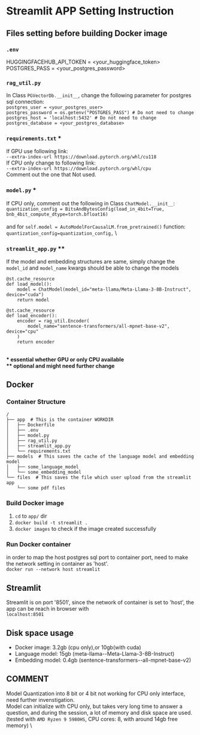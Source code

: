 # Streamlit APP Setting Instruction
## Files setting before building Docker image
### `.env`
HUGGINGFACEHUB_API_TOKEN = <your_huggingface_token> \
POSTGRES_PASS = <your_postgres_password>
### `rag_util.py` 
In Class `PGVectorDb.__init__`, change the following parameter for postgres sql connection: \
`postgres_user = <your_postgres_user>` \
`postgres_password = os.getenv("POSTGRES_PASS") # Do not need to change` \
`postgres_host = 'localhost:5432' # Do not need to change` \
`postgres_database = <your_postgres_database>` 

### `requirements.txt` *
If GPU use following link: \
`--extra-index-url https://download.pytorch.org/whl/cu118` \
If CPU only change to following link: \
`--extra-index-url https://download.pytorch.org/whl/cpu` \
Comment out the one that Not used.
### `model.py` *
If CPU only, comment out the following in Class `ChatModel.__init__`: \
`quantization_config = BitsAndBytesConfig(load_in_4bit=True, bnb_4bit_compute_dtype=torch.bfloat16)` \
\
and for `self.model = AutoModelForCausalLM.from_pretrained()` function: \
`quantization_config=quantization_config,` \
### `streamlit_app.py` **
If the model and embedding structures are same, simply change the `model_id` and `model_name` kwargs should be able to change the models
```
@st.cache_resource
def load_model():
    model = ChatModel(model_id="meta-llama/Meta-Llama-3-8B-Instruct", device="cuda")
    return model

@st.cache_resource
def load_encoder():
    encoder = rag_util.Encoder(
        model_name="sentence-transformers/all-mpnet-base-v2", device="cpu"
    )
    return encoder
```
\
__\* essential whether GPU or only CPU available__ \
__\** optional and might need further change__ 
## Docker
### Container Structure
```
/
├── app  # This is the container WORKDIR
│   ├── Dockerfile 
│   ├── .env
│   ├── model.py
│   ├── rag_util.py
│   ├── streamlit_app.py
│   └── requirements.txt
├── models  # This saves the cache of the language model and embedding model
│   ├── some_language_model
│   └── some_embedding_model
└── files  # This saves the file which user upload from the streamlit app
    └── some pdf files
```
### Build Docker image
1. `cd` to `app/` dir
2. `docker build -t streamlit .`
3. `docker images` to check if the image created successfully
### Run Docker container
in order to map the host postgres sql port to container port, need to make the network setting in container as 'host'. \
`docker run --network host streamlit`
## Streamlit
Streamlit is on port '8501', since the network of container is set to 'host', the app can be reach in browser with \
`localhost:8501`
## Disk space usage
- Docker image: 3.2gb (cpu only),or 10gb(with cuda) 
- Language model: 15gb (meta-llama--Meta-Llama-3-8B-Instruct) 
- Embedding model: 0.4gb (sentence-transformers--all-mpnet-base-v2)

## COMMENT
Model Quantization into 8 bit or 4 bit not working for CPU only interface, need further invenstigation. \
Model can initialize with CPU only, but takes very long time to answer a question, and during the session, a lot of memory and disk space are used. (tested with `AMD Ryzen 9 5980HS`, CPU cores: 8, with around 14gb free memory) \

